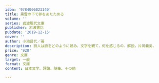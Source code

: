 ```yaml
---
isbn: '9784006023140'
title: 黒雲の下で卵をあたためる
volume: ''
series: 岩波現代文庫
publisher: 岩波書店
pubdate: '2019-12-15'
cover: ''
author: 小池昌代／著
description: 詩人は詩をどのように読み，文字を観て，何を感じるの．解説，片岡義男．
price: '920'
genre: 文庫
target: 一般
format: 文庫
content: 日本文学、評論、随筆、その他

---
```

